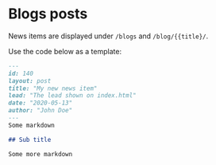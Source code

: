 # Blogs posts

News items are displayed under `/blogs` and `/blog/{{title}/`.

Use the code below as a template:

```markdown
---
id: 140
layout: post
title: "My new news item"
lead: "The lead shown on index.html"
date: "2020-05-13"
author: "John Doe"
---
Some markdown

## Sub title

Some more markdown
```